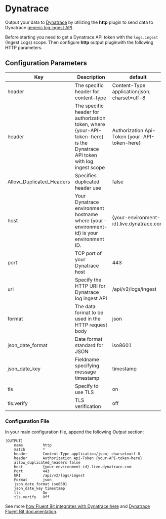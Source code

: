 # Dynatrace

Output your data to [Dynatrace](https://www.dynatrace.com) by utilizing the **http** plugin to send data to Dynatrace [generic log ingest API](https://www.dynatrace.com/support/help/observe-and-explore/logs/log-monitoring/acquire-log-data/log-data-ingest).

Before starting you need to get a Dynatrace API token with the `logs.ingest` (Ingest Logs) scope. Then configure **http** output pluginwith the following HTTP parameters.

## Configuration Parameters

| Key                        | Description                                                                                                                                                                                                                         | default                                            |
| -------------------------- | ----------------------------------------------------------------------------------------------------------------------------------------------------------------------------------------------------------------------------------- | -------------------------------------------------- |
| header                     | The specific header for content-type                                                                                                                                                                                                | Content-Type application/json; charset=utf-8       |
| header                     | The specific header for authorization token, where {your-API-token-here} is the Dynatrace API token with log ingest scope                                                                                                           | Authorization Api-Token {your-API-token-here}      |
| Allow_Duplicated_Headers   | Specifies duplicated header use                                                                                                                                                                                                     |  false                                             |
| host                       | Your Dynatrace environment hostname where {your-environment-id} is your environment ID.                                                                                                                                             | {your-environment-id}.live.dynatrace.com           |
| port                       | TCP port of your Dynatrace host                                                                                                                                                                                                     | 443                                                |
| uri                        | Specify the HTTP URI for Dynatrace log ingest API                                                                                                                                                                                   | /api/v2/logs/ingest                                |
| format                     | The data format to be used in the HTTP request body                                                                                                                                                                                 | json                                               |
| json_date_format           | Date format standard for JSON                                                                                                                                                                                                       | iso8601                                            |
| json_date_key              | Fieldname specifying message timestamp                                                                                                                                                                                              | timestamp                                          |
| tls                        | Specify to use TLS                                                                                                                                                                                                                  | on                                                 |
| tls.verify                 | TLS verification                                                                                                                                                                                                                    | off                                                |

### Configuration File

In your main configuration file, append the following _Output_ section:

```text
[OUTPUT]
    name         http
    match        *
    header       Content-Type application/json; charset=utf-8
    header       Authorization Api-Token {your-API-token-here}
    allow_duplicated_headers false
    host         {your-environment-id}.live.dynatrace.com
    Port         443
    URI          /api/v2/logs/ingest
    Format       json
    json_date_format iso8601
    json_date_key timestamp
    tls          On
    tls.verify   Off
```


See more [how Fluent Bit integrates with Dynatrace here](https://www.dynatrace.com/hub/detail/fluent-bit/?filter=log-management-and-analytics) and [Dynatrace Fluent Bit documentation](https://docs.dynatrace.com/docs/shortlink/lma-stream-logs-with-fluent-bit).
